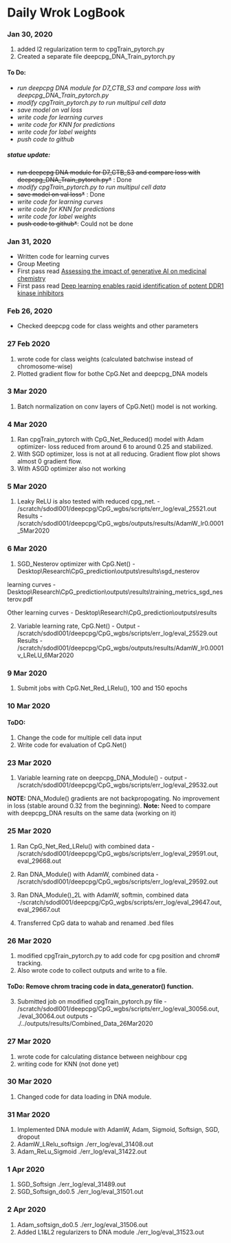 # Daily Wrok LogBook

### Jan 30, 2020
  1. added l2 regularization term to cpgTrain_pytorch.py
  2. Created a separate file deepcpg_DNA_Train_pytorch.py
  
  #### To Do:
  + *run deepcpg DNA module for D7_CTB_S3 and compare loss with deepcpg_DNA_Train_pytorch.py*
  + *modify cpgTrain_pytorch.py to run multipul cell data*
  + *save model on val loss*
  + *write code for learning curves*
  + *write code for KNN for predictions*
  + *write code for label weights*
  + *push code to github*

  ##### statue update:
  + ~~run deepcpg DNA module for D7_CTB_S3 and compare loss with deepcpg_DNA_Train_pytorch.py*~~ : Done
  + *modify cpgTrain_pytorch.py to run multipul cell data*
  + ~~save model on val loss*~~ : Done
  + *write code for learning curves*
  + *write code for KNN for predictions*
  + *write code for label weights*
  + ~~push code to github*~~: Could not be done
### Jan 31, 2020
+ Written code for learning curves 
+ Group Meeting
+ First pass read [Assessing the impact of generative AI on medicinal chemistry](https://www.nature.com/articles/s41587-020-0418-2#article-info)
+ First pass read [Deep learning enables rapid identification of potent DDR1 kinase inhibitors](https://www.nature.com/articles/s41587-019-0224-x#article-info)

### Feb 26, 2020
  + Checked deepcpg code for class weights and other parameters
  
### 27 Feb 2020
  1. wrote code for class weights (calculated batchwise instead of chromosome-wise)
  1. Plotted gradient flow for bothe CpG.Net and deepcpg_DNA models

### 3 Mar 2020
  1. Batch normalization on conv layers of  CpG.Net() model is not working. 

### 4 Mar 2020
  1. Ran cpgTrain_pytorch with CpG_Net_Reduced() model with Adam optimizer- loss reduced from around 6 to around 0.25 and stabilized. 
  2. With SGD optimizer, loss is not at all reducing. Gradient flow plot shows almost 0 gradient flow.
  3. With ASGD optimizer also not working
  
### 5 Mar 2020
  1. Leaky ReLU is also tested with reduced cpg_net.  - /scratch/sdodl001/deepcpg/CpG_wgbs/scripts/err_log/eval_25521.out
  Results - /scratch/sdodl001/deepcpg/CpG_wgbs/outputs/results/AdamW_lr0.0001_5Mar2020
### 6 Mar 2020
  1. SGD_Nesterov optimizer with CpG.Net() - Desktop\Research\CpG_prediction\outputs\results\sgd_nesterov
    
   learning curves - Desktop\Research\CpG_prediction\outputs\results\training_metrics_sgd_nesterov.pdf
   
   Other learning curves - Desktop\Research\CpG_prediction\outputs\results
   
  2. Variable learning rate, CpG.Net() - Output - /scratch/sdodl001/deepcpg/CpG_wgbs/scripts/err_log/eval_25529.out
  Results - /scratch/sdodl001/deepcpg/CpG_wgbs/outputs/results/AdamW_lr0.0001v_LReLU_6Mar2020

### 9 Mar 2020
  1. Submit jobs with CpG.Net_Red_LRelu(), 100 and 150 epochs
  
### 10 Mar 2020
  #### ToDO:
  1. Change the code for multiple cell data input
  2. Write code for evaluation of CpG.Net()
### 23 Mar 2020
  1. Variable learning rate on deepcpg_DNA_Module() - output - /scratch/sdodl001/deepcpg/CpG_wgbs/scripts/err_log/eval_29532.out

  __NOTE:__ DNA_Module() gradients are not backpropogating. No improvement in loss (stable around 0.32 from the beginning).
  __Note:__ Need to compare with deepcpg_DNA results on the same data (working on it)

### 25 Mar 2020
   1. Ran CpG_Net_Red_LRelu() with combined data - /scratch/sdodl001/deepcpg/CpG_wgbs/scripts/err_log/eval_29591.out, eval_29668.out
   2. Ran DNA_Module() with AdamW, combined data - /scratch/sdodl001/deepcpg/CpG_wgbs/scripts/err_log/eval_29592.out
  
  3. Ran DNA_Module()_2L with AdamW, softmin, combined data -/scratch/sdodl001/deepcpg/CpG_wgbs/scripts/err_log/eval_29647.out, eval_29667.out
  4. Transferred CpG data to wahab and renamed .bed files 
### 26 Mar 2020
  1. modified cpgTrain_pytorch.py to add code for cpg position and chrom# tracking.
  2. Also wrote code to collect outputs and write to a file.
  #### ToDo: Remove chrom tracing code in data_generator() function.
  3. Submitted job on modified cpgTrain_pytorch.py file - /scratch/sdodl001/deepcpg/CpG_wgbs/scripts/err_log/eval_30056.out, ./eval_30064.out
  outputs - ./../outputs/results/Combined_Data_26Mar2020
### 27 Mar 2020
  1. wrote code for calculating distance between neighbour cpg
  2. writing code for KNN (not done yet)
### 30 Mar 2020
  1. Changed code for data loading in DNA module.
### 31 Mar 2020 
  1. Implemented DNA module with AdamW, Adam, Sigmoid, Softsign, SGD, dropout
  2. AdamW_LRelu_softsign ./err_log/eval_31408.out
  3. Adam_ReLu_Sigmoid ./err_log/eval_31422.out
### 1 Apr 2020
  1. SGD_Softsign ./err_log/eval_31489.out
  2. SGD_Softsign_do0.5 ./err_log/eval_31501.out
### 2 Apr 2020
  1. Adam_softsign_do0.5 ./err_log/eval_31506.out
  2. Added L1&L2 regularizers to DNA module ./err_log/eval_31523.out
